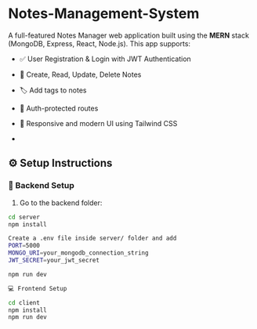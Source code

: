 # Notes-Management-System

A full-featured Notes Manager web application built using the **MERN** stack (MongoDB, Express, React, Node.js). This app supports:

- ✅ User Registration & Login with JWT Authentication  
- 🧾 Create, Read, Update, Delete Notes  
- 🏷️ Add tags to notes  
- 🔐 Auth-protected routes  
- 🎨 Responsive and modern UI using Tailwind CSS

- 
## ⚙️ Setup Instructions

### 🔧 Backend Setup

1. Go to the backend folder:

```bash
cd server
npm install

Create a .env file inside server/ folder and add
PORT=5000
MONGO_URI=your_mongodb_connection_string
JWT_SECRET=your_jwt_secret

npm run dev

💻 Frontend Setup

cd client
npm install
npm run dev
